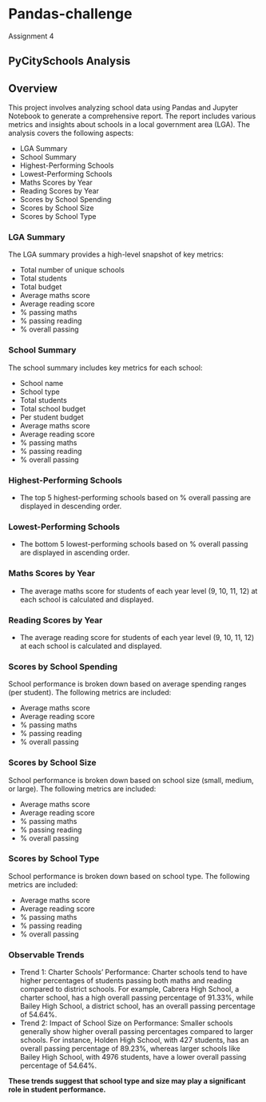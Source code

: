 # Pandas-challenge
Assignment 4

## PyCitySchools Analysis ##

## Overview ##
This project involves analyzing school data using Pandas and Jupyter Notebook to generate a comprehensive report. The report includes various metrics and insights about schools in a local government area (LGA). The analysis covers the following aspects:
- LGA Summary
- School Summary
- Highest-Performing Schools
- Lowest-Performing Schools
- Maths Scores by Year
- Reading Scores by Year
- Scores by School Spending
- Scores by School Size
- Scores by School Type

### LGA Summary ###
The LGA summary provides a high-level snapshot of key metrics:
- Total number of unique schools
- Total students
- Total budget
- Average maths score
- Average reading score
- % passing maths
- % passing reading
- % overall passing

### School Summary ###
The school summary includes key metrics for each school:
- School name
- School type
- Total students
- Total school budget
- Per student budget
- Average maths score
- Average reading score
- % passing maths
- % passing reading
- % overall passing

### Highest-Performing Schools ###
- The top 5 highest-performing schools based on % overall passing are displayed in descending order.

### Lowest-Performing Schools ###
- The bottom 5 lowest-performing schools based on % overall passing are displayed in ascending order.

### Maths Scores by Year ###
- The average maths score for students of each year level (9, 10, 11, 12) at each school is calculated and displayed.

### Reading Scores by Year ###
- The average reading score for students of each year level (9, 10, 11, 12) at each school is calculated and displayed.

### Scores by School Spending ###
School performance is broken down based on average spending ranges (per student). The following metrics are included:
- Average maths score
- Average reading score
- % passing maths
- % passing reading
- % overall passing

### Scores by School Size ###
School performance is broken down based on school size (small, medium, or large). The following metrics are included:
- Average maths score
- Average reading score
- % passing maths
- % passing reading
- % overall passing

### Scores by School Type ###
School performance is broken down based on school type. The following metrics are included:
- Average maths score
- Average reading score
- % passing maths
- % passing reading
- % overall passing

### Observable Trends ###
- Trend 1: Charter Schools’ Performance: Charter schools tend to have higher percentages of students passing both maths and reading compared to district schools. For example, Cabrera High School, a charter school, has a high overall passing percentage of 91.33%, while Bailey High School, a district school, has an overall passing percentage of 54.64%.
- Trend 2: Impact of School Size on Performance: Smaller schools generally show higher overall passing percentages compared to larger schools. For instance, Holden High School, with 427 students, has an overall passing percentage of 89.23%, whereas larger schools like Bailey High School, with 4976 students, have a lower overall passing percentage of 54.64%.

**These trends suggest that school type and size may play a significant role in student performance.**